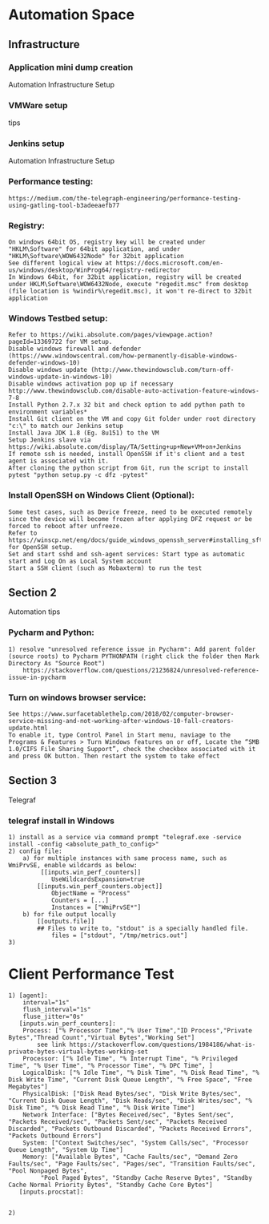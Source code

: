 ﻿# Automation Space


## Infrastructure
### Application mini dump creation

Automation Infrastructure Setup

### VMWare setup
tips

### Jenkins setup
Automation Infrastructure Setup

### Performance testing:
	https://medium.com/the-telegraph-engineering/performance-testing-using-gatling-tool-b3adeeaefb77

### Registry:
	On windows 64bit OS, registry key will be created under "HKLM\Software" for 64bit application, and under "HKLM\Software\WOW6432Node" for 32bit application
	See different logical view at https://docs.microsoft.com/en-us/windows/desktop/WinProg64/registry-redirector
	In Windows 64bit, for 32bit application, registry will be created under HKLM\Software\WOW6432Node, execute "regedit.msc" from desktop (file location is %windir%\regedit.msc), it won't re-direct to 32bit application

### Windows Testbed setup:
	Refer to https://wiki.absolute.com/pages/viewpage.action?pageId=13369722 for VM setup. 
	Disable windows firewall and defender (https://www.windowscentral.com/how-permanently-disable-windows-defender-windows-10)
	Disable windows update (http://www.thewindowsclub.com/turn-off-windows-update-in-windows-10)
	Disable windows activation pop up if necessary http://www.thewindowsclub.com/disable-auto-activation-feature-windows-7-8
	Install Python 2.7.x 32 bit and check option to add python path to environment variables*
	Install Git client on the VM and copy Git folder under root directory "c:\" to match our Jenkins setup 
	Install Java JDK 1.8 (Eg. 8u151) to the VM
	Setup Jenkins slave via https://wiki.absolute.com/display/TA/Setting+up+New+VM+on+Jenkins
	If remote ssh is needed, install OpenSSH if it's client and a test agent is associated with it.
	After cloning the python script from Git, run the script to install pytest "python setup.py -c dfz -pytest"

### Install OpenSSH on Windows Client (Optional):
	Some test cases, such as Device freeze, need to be executed remotely since the device will become frozen after applying DFZ request or be forced to reboot after unfreeze.
	Refer to https://winscp.net/eng/docs/guide_windows_openssh_server#installing_sftp_ssh_server for OpenSSH setup.
	Set and start sshd and ssh-agent services: Start type as automatic start and Log On as Local System account
	Start a SSH client (such as Mobaxterm) to run the test

## Section 2

Automation tips

### Pycharm and Python:
	1) resolve "unresolved reference issue in Pycharm": Add parent folder (source roots) to Pycharm PYTHONPATH (right click the folder then Mark Directory As "Source Root")
		https://stackoverflow.com/questions/21236824/unresolved-reference-issue-in-pycharm

### Turn on windows browser service:
	See https://www.surfacetablethelp.com/2018/02/computer-browser-service-missing-and-not-working-after-windows-10-fall-creators-update.html
	To enable it, type Control Panel in Start menu, naviage to the Programs & Features > Turn Windows features on or off, Locate the “SMB 1.0/CIFS File Sharing Support”, check the checkbox associated with it and press OK button. Then restart the system to take effect
		
## Section 3

Telegraf

### telegraf install in Windows
	1) install as a service via command prompt "telegraf.exe -service install -config <absolute_path_to_config>"
	2) config file:
		a) for multiple instances with same process name, such as WmiPrvSE, enable wildcards as below:
		     [[inputs.win_perf_counters]]
				UseWildcardsExpansion=true
			[[inputs.win_perf_counters.object]]
				ObjectName = "Process"
				Counters = [...]
				Instances = ["WmiPrvSE*"]
		b) for file output locally
			[[outputs.file]]
			## Files to write to, "stdout" is a specially handled file.
				files = ["stdout", "/tmp/metrics.out"]
	3) 

# Client Performance Test
	1) [agent]:
		interval="1s"
		flush_interval="1s"
		fluse_jitter="0s"
	   [inputs.win_perf_counters]:
		Process: ["% Processor Time","% User Time","ID Process","Private Bytes","Thread Count","Virtual Bytes","Working Set"]
			see link https://stackoverflow.com/questions/1984186/what-is-private-bytes-virtual-bytes-working-set
		Processor: ["% Idle Time", "% Interrupt Time", "% Privileged Time", "% User Time", "% Processor Time", "% DPC Time", ]
		LogicalDisk: ["% Idle Time", "% Disk Time", "% Disk Read Time", "% Disk Write Time", "Current Disk Queue Length", "% Free Space", "Free Megabytes"]
		PhysicalDisk: ["Disk Read Bytes/sec", "Disk Write Bytes/sec", "Current Disk Queue Length", "Disk Reads/sec", "Disk Writes/sec", "% Disk Time", "% Disk Read Time", "% Disk Write Time"]
		Network Interface: ["Bytes Received/sec", "Bytes Sent/sec", "Packets Received/sec", "Packets Sent/sec", "Packets Received Discarded", "Packets Outbound Discarded", "Packets Received Errors", "Packets Outbound Errors"]
		System: ["Context Switches/sec", "System Calls/sec", "Processor Queue Length", "System Up Time"]
		Memory: ["Available Bytes", "Cache Faults/sec", "Demand Zero Faults/sec", "Page Faults/sec", "Pages/sec", "Transition Faults/sec", "Pool Nonpaged Bytes",
			 "Pool Paged Bytes", "Standby Cache Reserve Bytes", "Standby Cache Normal Priority Bytes", "Standby Cache Core Bytes"]
	   [inputs.procstat]:
		 	

	2)